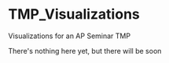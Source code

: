 # TMP_Visualizations
Visualizations for an AP Seminar TMP

There's nothing here yet, but there will be soon
